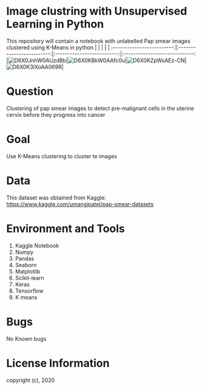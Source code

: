 # Image clustring with Unsupervised Learning in Python
This repository will contain a notebook with unlabelled Pap smear images clustered using K-Means in python
|                           |                           |                           |                               |
:-------------------------:|:-------------------------:|:--------------------------:|:-----------------------------:
|![D6X0JnhW0AUzdBb](https://user-images.githubusercontent.com/56550310/77686151-8a632480-6fad-11ea-8ae0-9afc44e822ba.jpeg)|![D6X0KBkW0AAfc0u](https://user-images.githubusercontent.com/56550310/77686191-98b14080-6fad-11ea-9958-58888110f65c.jpeg)|![D6X0KZpWsAEz-CN](https://user-images.githubusercontent.com/56550310/77686263-b7173c00-6fad-11ea-9e30-22fe87f1684c.jpeg)|![D6X0K3lXoAA069R](https://user-images.githubusercontent.com/56550310/77686301-c5fdee80-6fad-11ea-9b66-4d485ec27472.jpeg)|


# Question
Clustering of pap smear images to detect pre-malignant cells in the uterine cervix before they progress into cancer

# Goal

Use K-Means clustering to cluster te images 

# Data

This dataset was obtained from Kaggle: https://www.kaggle.com/umangjpatel/pap-smear-datasets

# Environment and Tools

1. Kaggle Notebook
2. Numpy
3. Pandas
4. Seaborn
5. Matplotlib
6. Scikit-learn
7. Keras
8. Tensorflow
9. K means

# Bugs
No Known bugs 
# License Information
copyright (c), 2020
